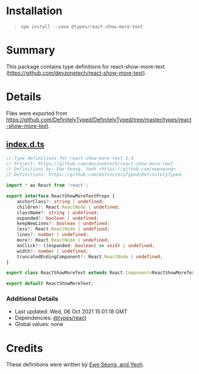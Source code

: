 # Installation
> `npm install --save @types/react-show-more-text`

# Summary
This package contains type definitions for react-show-more-text (https://github.com/devzonetech/react-show-more-text).

# Details
Files were exported from https://github.com/DefinitelyTyped/DefinitelyTyped/tree/master/types/react-show-more-text.
## [index.d.ts](https://github.com/DefinitelyTyped/DefinitelyTyped/tree/master/types/react-show-more-text/index.d.ts)
````ts
// Type definitions for react-show-more-text 1.4
// Project: https://github.com/devzonetech/react-show-more-text
// Definitions by: Ewe Seong, Yeoh <https://github.com/eweseong>
// Definitions: https://github.com/DefinitelyTyped/DefinitelyTyped

import * as React from 'react';

export interface ReactShowMoreTextProps {
    anchorClass?: string | undefined;
    children?: React.ReactNode | undefined;
    className?: string | undefined;
    expanded?: boolean | undefined;
    keepNewLines?: boolean | undefined;
    less?: React.ReactNode | undefined;
    lines?: number | undefined;
    more?: React.ReactNode | undefined;
    onClick?: ((expanded: boolean) => void) | undefined;
    width?: number | undefined;
    truncatedEndingComponent?: React.ReactNode | undefined;
}

export class ReactShowMoreText extends React.Component<ReactShowMoreTextProps> { }

export default ReactShowMoreText;

````

### Additional Details
 * Last updated: Wed, 06 Oct 2021 15:01:18 GMT
 * Dependencies: [@types/react](https://npmjs.com/package/@types/react)
 * Global values: none

# Credits
These definitions were written by [Ewe Seong, and Yeoh](https://github.com/eweseong).

